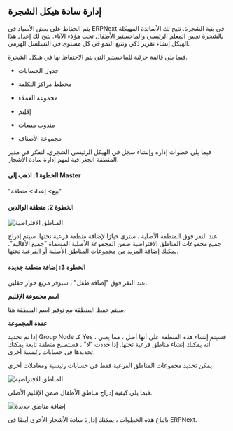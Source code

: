 ## إدارة سادة هيكل الشجرة

يتم الحفاظ على بعض الأسياد في ERPNext في بنية الشجرة. تتيح لك الأساتذة المهيكلة بالشجرة تعيين المعلم الرئيسي والماجستير الأطفال تحت هؤلاء الآباء. يتيح لك إعداد هذا الهيكل إنشاء تقرير ذكي وتتبع النمو في كل مستوى في التسلسل الهرمي.

فيما يلي قائمة جزئية للماجستير التي يتم الاحتفاظ بها في هيكل الشجرة.

*   جدول الحسابات
    
* مخطط مراكز التكلفة
    
*   مجموعة العملاء
    
*   إِقلِيم
    
*   مندوب مبيعات
    
* مجموعة الأصناف
    

فيما يلي خطوات إدارة وإنشاء سجل في الهيكل الرئيسي الشجري. لنفكر في مدير المنطقة الجغرافية لفهم إدارة سادة الأشجار.

#### الخطوة 1: اذهب إلى Master

"بيع> إعداد> منطقة"

#### الخطوة 2: منطقة الوالدين

![المناطق الافتراضية](https://docs.erpnext.com/files/territory-2.png)

عند النقر فوق المنطقة الأصلية ، سترى خيارًا لإضافة منطقة فرعية تحتها. سيتم إدراج جميع مجموعات المناطق الافتراضية ضمن المجموعة الأصلية المسماة "جميع الأقاليم". يمكنك إضافة المزيد من مجموعات المناطق الأصلية أو الفرعية تحتها.

#### الخطوة 3: إضافة منطقة جديدة

عند النقر فوق "إضافة طفل" ، سيوفر مربع حوار حقلين.

**اسم مجموعة الإقليم**

سيتم حفظ المنطقة مع توفير اسم المنطقة هنا.

**عقدة المجموعة**

إذا تم تحديد Group Node كـ Yes ، فسيتم إنشاء هذه المنطقة على أنها أصل ، مما يعني أنه يمكنك إنشاء مناطق فرعية تحتها. إذا حددت "لا" ، فستصبح منطقة تابعة يمكنك تحديدها في حسابات رئيسية أخرى.

يمكن تحديد مجموعات المناطق الفرعية فقط في حسابات رئيسية ومعاملات أخرى.

![المناطق الافتراضية](https://docs.erpnext.com/files/territory-1.gif)

فيما يلي كيفية إدراج مناطق الأطفال ضمن الإقليم الأصلي.

![إضافة مناطق جديدة](https://docs.erpnext.com/files/territory-3.png)

باتباع هذه الخطوات ، يمكنك إدارة سادة الأشجار الأخرى أيضًا في ERPNext.